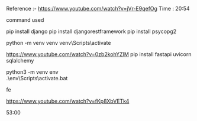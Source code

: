 Reference :- https://www.youtube.com/watch?v=jVr-E9qefOg
Time : 20:54

<!-- setup django venv commands  -->
command used

pip install django
pip install djangorestframework
pip install psycopg2



python -m venv venv
venv\Scripts\activate

<!-- setup fast api and env  -->
https://www.youtube.com/watch?v=0zb2kohYZIM
pip install fastapi uvicorn sqlalchemy 

 python3 -m venv env    
.\env\Scripts\activate.bat

<!-- create app/api route -->














fe


https://www.youtube.com/watch?v=fKp8XbVETk4

53:00